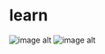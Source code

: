 # learn
![image alt](file:///C:/Users/akhil/Downloads/Telegram%20Desktop/Pictures/Screenshots/Screenshot%202025-01-24%20022309.png)
![image alt](file:///C:/Users/akhil/Downloads/Telegram%20Desktop/Pictures/Screenshots/Screenshot%202025-01-24%20022234.png)
